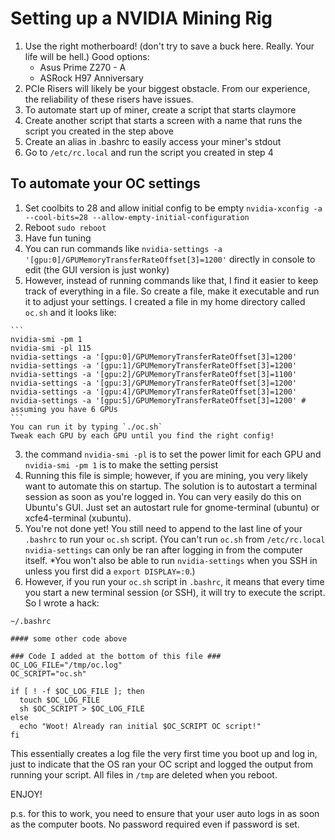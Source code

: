 # Setting up a NVIDIA Mining Rig

1. Use the right motherboard! (don't try to save a buck here. Really. Your life will be hell.)
  Good options:
    - Asus Prime Z270 - A
    - ASRock H97 Anniversary
2. PCIe Risers will likely be your biggest obstacle. From our experience, the reliability of these risers have issues.
3. To automate start up of miner, create a script that starts claymore
4. Create another script that starts a screen with a name that runs the script you created in the step above
5. Create an alias in .bashrc to easily access your miner's stdout
6. Go to `/etc/rc.local` and run the script you created in step 4


## To automate your OC settings
1. Set coolbits to 28 and allow initial config to be empty
  `nvidia-xconfig -a --cool-bits=28 --allow-empty-initial-configuration`
2. Reboot
  `sudo reboot`
3. Have fun tuning
  1. You can run commands like `nvidia-settings -a '[gpu:0]/GPUMemoryTransferRateOffset[3]=1200'` directly in console to edit (the GUI version is just wonky)
  2. However, instead of running commands like that, I find it easier to keep track of everything in a file. So create a file, make it executable and run it to adjust your settings. I created a file in my home directory called `oc.sh` and it looks like:

    ```
    nvidia-smi -pm 1
    nvidia-smi -pl 115
    nvidia-settings -a '[gpu:0]/GPUMemoryTransferRateOffset[3]=1200'
    nvidia-settings -a '[gpu:1]/GPUMemoryTransferRateOffset[3]=1200'
    nvidia-settings -a '[gpu:2]/GPUMemoryTransferRateOffset[3]=1100'
    nvidia-settings -a '[gpu:3]/GPUMemoryTransferRateOffset[3]=1200'
    nvidia-settings -a '[gpu:4]/GPUMemoryTransferRateOffset[3]=1200'
    nvidia-settings -a '[gpu:5]/GPUMemoryTransferRateOffset[3]=1200' # assuming you have 6 GPUs
    ```
    You can run it by typing `./oc.sh`
    Tweak each GPU by each GPU until you find the right config!
  3. the command `nvidia-smi -pl` is to set the power limit for each GPU and `nvidia-smi -pm 1` is to make the setting persist
  4. Running this file is simple; however, if you are mining, you very likely want to automate this on startup. The solution is to autostart a terminal session as soon as you're logged in. You can very easily do this on Ubuntu's GUI. Just set an autostart rule for gnome-terminal (ubuntu) or xcfe4-terminal (xubuntu).
  5. You're not done yet! You still need to append to the last line of your `.bashrc` to run your `oc.sh` script.
  (You can't run `oc.sh` from `/etc/rc.local` `nvidia-settings` can only be ran after logging in from the computer itself. *You won't also be able to run `nvidia-settings` when you SSH in unless you first did a `export DISPLAY=:0`.)
  6. However, if you run your `oc.sh` script in `.bashrc`, it means that every time you start a new terminal session (or SSH), it will try to execute the script. So I wrote a hack:

  `~/.bashrc`
  ```
  #### some other code above

  ### Code I added at the bottom of this file ###
  OC_LOG_FILE="/tmp/oc.log"
  OC_SCRIPT="oc.sh"

  if [ ! -f $OC_LOG_FILE ]; then
    touch $OC_LOG_FILE
    sh $OC_SCRIPT > $OC_LOG_FILE
  else
    echo "Woot! Already ran initial $OC_SCRIPT OC script!"
  fi
  ```
  This essentially creates a log file the very first time you boot up and log in, just to indicate that the OS ran your OC script and logged the output from running your script. All files in `/tmp` are deleted when you reboot.

ENJOY!

p.s. for this to work, you need to ensure that your user auto logs in as soon as the computer boots. No password required even if password is set.
